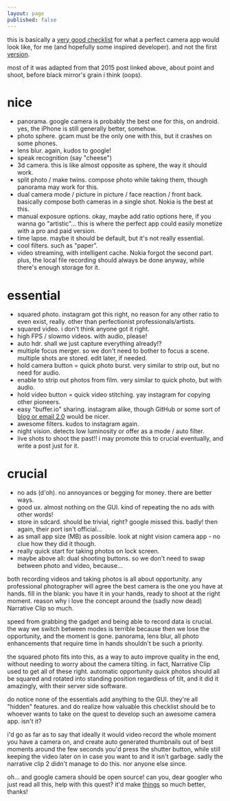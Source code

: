 ```yaml
---
layout: page
published: false
---
```


this is basically a [very good checklist](/checklist) for what a perfect camera app would look like, for me (and hopefully some inspired developer). and not the first [version](https://cregox.net/talk/t/digressing-about-a-hypothetical-point-and-shoot-to-end-all-point-and-shoots/7647/3ba8f.html?u=cregox).

most of it was adapted from that 2015 post linked above, about point and shoot, before black mirror's grain i think (oops).

# nice
- panorama. google camera is probably the best one for this, on android. yes, the iPhone is still generally better, somehow.
- photo sphere. gcam must be the only one with this, but it crashes on some phones.
- lens blur. again, kudos to google!
- speak recognition (say "cheese")
- 3d camera. this is like almost opposite as sphere, the way it should work.
- split photo / make twins. compose photo while taking them, though panorama may work for this.
- dual camera mode / picture in picture / face reaction / front back. basically compose both cameras in a single shot. Nokia is the best at this.
- manual exposure options. okay, maybe add ratio options here, if you wanna go "artistic"... this is where the perfect app could easily monetize with a pro and paid version.
- time lapse. maybe it should be default, but it's not really essential.
- cool filters. such as "paper".
- video streaming, with intelligent cache. Nokia forgot the second part. plus, the local file recording should always be done anyway, while there's enough storage for it.

# essential
- squared photo. instagram got this right, no reason for any other ratio to even exist, really. other than perfectionist professionals/artists.
- squared video. i don't think anyone got it right.
- high FPS / slowmo videos. with audio, please!
- auto hdr. shall we just capture everything already!?
- multiple focus merger. so we don't need to bother to focus a scene. multiple shots are stored. edit later, if needed.
- hold camera button = quick photo burst. very similar to strip out, but no need for audio.
- enable to strip out photos from film. very similar to quick photo, but with audio.
- hold video button = quick video stitching. yay instagram for copying other pioneers.
- easy "buffer.io" sharing. instagram alike, though GitHub or some sort of [blog or email 2.0](/web3.0) would be nicer.
- awesome filters. kudos to instagram again.
- night vision. detects low luminosity or offer as a mode / auto filter.
- live shots to shoot the past!! i may promote this to crucial eventually, and write a post just for it.

# crucial
- no ads (d'oh). no annoyances or begging for money. there are better ways.
- good ux. almost nothing on the GUI. kind of repeating the no ads with other words!
- store in sdcard. should be trivial, right? google missed this. badly! then again, their port isn't official...
- as small app size (MB) as possible. look at night vision camera app - no clue how they did it though.
- really quick start for taking photos on lock screen.
- maybe above all: dual shooting buttons. so we don't need to swap between photo and video, because...

both recording videos and taking photos is all about opportunity. any professional photographer will agree the best camera is the one you have at hands. fill in the blank: you have it in your hands, ready to shoot at the right moment. reason why i love the concept around the (sadly now dead) Narrative Clip so much.

speed from grabbing the gadget and being able to record data is crucial. the way we switch between modes is terrible because then we lose the opportunity, and the moment is gone. panorama, lens blur, all photo enhancements that require time in hands shouldn't be such a priority.

the squared photo fits into this, as a way to auto improve quality in the end, without needing to worry about the camera tilting. in fact, Narrative Clip used to get all of these right. automatic opportunity quick photos should all be squared and rotated into standing position regardless of tilt, and it did it amazingly, with their server side software.

do notice none of the essentials add anything to the GUI. they're all "hidden" features. and do realize how valuable this checklist should be to whoever wants to take on the quest to develop such an awesome camera app. isn't it? 

i'd go as far as to say that ideally it would video record the whole moment you have a camera on, and create auto generated thumbnails out of best moments around the few seconds you'd press the shutter button, while still keeping the video later on in case you want to and it isn't garbage. sadly the narrative clip 2 didn't manage to do this. nor anyone else since.

oh... and google camera should be open source! can you, dear googler who just read all this, help with this quest? it'd make [things](https://www.celsoazevedo.com/files/android/google-camera/how-to/) so much better, thanks!
